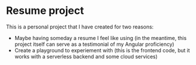 # Resume project

This is a personal project that I have created for two reasons:

- Maybe having someday a resume I feel like using (in the meantime, this project itself can serve as a testimonial of my Angular proficiency)
- Create a playground to experiement with (this is the frontend code, but it works with a serverless backend and some cloud services)
